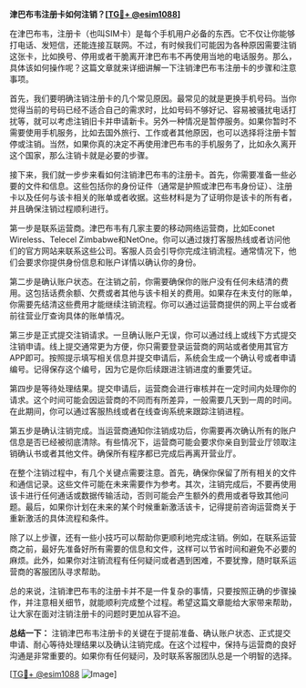 **津巴布韦注册卡如何注销？[[TG💪+ @esim1088](https://t.me/s/esim1088)]**

在津巴布韦，注册卡（也叫SIM卡）是每个手机用户必备的东西。它不仅让你能够打电话、发短信，还能连接互联网。不过，有时候我们可能因为各种原因需要注销这张卡，比如换号、停用或者干脆离开津巴布韦不再使用当地的电话服务。那么，具体该如何操作呢？这篇文章就来详细讲解一下注销津巴布韦注册卡的步骤和注意事项。

首先，我们要明确注销注册卡的几个常见原因。最常见的就是更换手机号码。当你觉得当前的号码已经不适合自己的需求时，比如号码不够好记、容易被骚扰电话打扰等，就可以考虑注销旧卡并申请新卡。另外一种情况是暂停服务。如果你暂时不需要使用手机服务，比如去国外旅行、工作或者其他原因，也可以选择将注册卡暂停或注销。当然，如果你真的决定不再使用津巴布韦的手机服务了，比如永久离开这个国家，那么注销卡就是必要的步骤。

接下来，我们就一步步来看如何注销津巴布韦的注册卡。首先，你需要准备一些必要的文件和信息。这些包括你的身份证件（通常是护照或津巴布韦身份证）、注册卡以及任何与该卡相关的账单或者收据。这些材料是为了证明你是该卡的所有者，并且确保注销过程顺利进行。

第一步是联系运营商。津巴布韦有几家主要的移动网络运营商，比如Econet Wireless、Telecel Zimbabwe和NetOne。你可以通过拨打客服热线或者访问他们的官方网站来联系这些公司。客服人员会引导你完成注销流程。通常情况下，他们会要求你提供身份信息和账户详情以确认你的身份。

第二步是确认账户状态。在注销之前，你需要确保你的账户没有任何未结清的费用。这包括话费余额、欠费或者其他与该卡相关的费用。如果存在未支付的账单，你需要先结清这些费用才能继续注销流程。你可以通过运营商提供的网上平台或者前往营业厅查询具体的账单情况。

第三步是正式提交注销请求。一旦确认账户无误，你可以通过线上或线下方式提交注销申请。线上提交通常更为方便，你只需要登录运营商的网站或者使用其官方APP即可。按照提示填写相关信息并提交申请后，系统会生成一个确认号或者申请编号。记得保存这个编号，因为它是你后续跟进注销进度的重要凭证。

第四步是等待处理结果。提交申请后，运营商会进行审核并在一定时间内处理你的请求。这个时间可能会因运营商的不同而有所差异，一般需要几天到一周的时间。在此期间，你可以通过客服热线或者在线查询系统来跟踪注销进程。

第五步是确认注销完成。当运营商通知你注销成功后，你需要再次确认所有的账户信息是否已经被彻底清除。有些情况下，运营商可能会要求你亲自到营业厅领取注销确认书或者其他文件。确保所有程序都已完成后再离开营业厅。

在整个注销过程中，有几个关键点需要注意。首先，确保你保留了所有相关的文件和通信记录。这些文件可能在未来需要作为参考。其次，注销完成后，不要再使用该卡进行任何通话或数据传输活动，否则可能会产生额外的费用或者导致其他问题。最后，如果你计划在未来的某个时候重新激活该卡，记得提前咨询运营商关于重新激活的具体流程和条件。

除了以上步骤，还有一些小技巧可以帮助你更顺利地完成注销。例如，在联系运营商之前，最好先准备好所有需要的信息和文件，这样可以节省时间和避免不必要的麻烦。此外，如果你对注销流程有任何疑问或者遇到困难，不要犹豫，随时联系运营商的客服团队寻求帮助。

总的来说，注销津巴布韦的注册卡并不是一件复杂的事情，只要按照正确的步骤操作，并注意相关细节，就能顺利完成整个过程。希望这篇文章能给大家带来帮助，让大家在面对注销注册卡的问题时更加从容不迫。

**总结一下：** 注销津巴布韦注册卡的关键在于提前准备、确认账户状态、正式提交申请、耐心等待处理结果以及确认注销完成。在这个过程中，保持与运营商的良好沟通是非常重要的。如果你有任何疑问，及时联系客服团队总是一个明智的选择。

[[TG💪+ @esim1088](https://t.me/s/esim1088) ![Image](https://i.postimg.cc/4NQfJmqS/Snipaste-2025-05-13-00-14-12.png)]